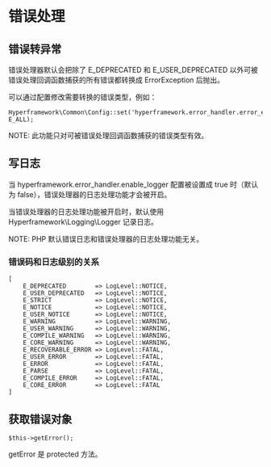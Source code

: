 # 错误处理
## 错误转异常
错误处理器默认会把除了 E_DEPRECATED 和 E_USER_DEPRECATED 以外可被错误处理回调函数捕获的所有错误都转换成 ErrorException 后抛出。

可以通过配置修改需要转换的错误类型，例如：

```.php
Hyperframework\Common\Config::set('hyperframework.error_handler.error_exception_bitmask', E_ALL);
```

NOTE: 此功能只对可被错误处理回调函数捕获的错误类型有效。

## 写日志
当 hyperframework.error_handler.enable_logger 配置被设置成 true 时（默认为 false），错误处理器的日志处理功能才会被开启。

当错误处理器的日志处理功能被开启时，默认使用 Hyperframework\Logging\Logger 记录日志。

NOTE: PHP 默认错误日志和错误处理器的日志处理功能无关。

### 错误码和日志级别的关系
```.php
[
    E_DEPRECATED        => LogLevel::NOTICE,
    E_USER_DEPRECATED   => LogLevel::NOTICE,
    E_STRICT            => LogLevel::NOTICE,
    E_NOTICE            => LogLevel::NOTICE,
    E_USER_NOTICE       => LogLevel::NOTICE,
    E_WARNING           => LogLevel::WARNING,
    E_USER_WARNING      => LogLevel::WARNING,
    E_COMPILE_WARNING   => LogLevel::WARNING,
    E_CORE_WARNING      => LogLevel::WARNING,
    E_RECOVERABLE_ERROR => LogLevel::FATAL,
    E_USER_ERROR        => LogLevel::FATAL,
    E_ERROR             => LogLevel::FATAL,
    E_PARSE             => LogLevel::FATAL,
    E_COMPILE_ERROR     => LogLevel::FATAL,
    E_CORE_ERROR        => LogLevel::FATAL
]
```
## 获取错误对象
```.php
$this->getError();
```

getError 是 protected 方法。
